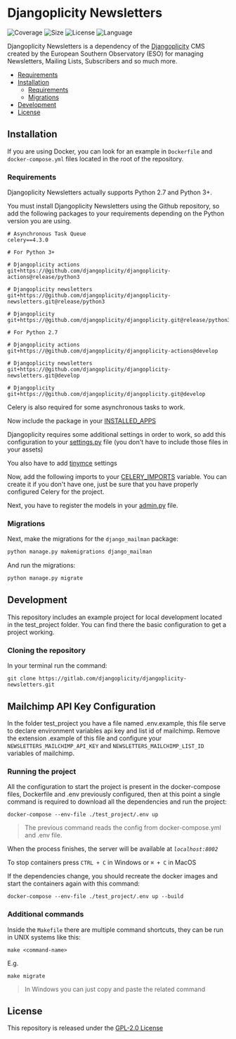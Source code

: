 # Djangoplicity Newsletters

![Coverage](https://img.shields.io/codecov/c/github/djangoplicity/djangoplicity-newsletters/develop)
![Size](https://img.shields.io/github/repo-size/djangoplicity/djangoplicity-newsletters)
![License](https://img.shields.io/github/license/djangoplicity/djangoplicity-newsletters)
![Language](https://img.shields.io/github/languages/top/djangoplicity/djangoplicity-newsletters)

Djangoplicity Newsletters is a dependency of the [Djangoplicity](https://github.com/djangoplicity/djangoplicity) CMS
created by the European Southern Observatory (ESO) for managing Newsletters, Mailing Lists, Subscribers and so much more.

* [Requirements](#requirements)
* [Installation](#installation)
    * [Requirements](#requirements)
    * [Migrations](#migrations)
* [Development](#development)
* [License](#license)

## Installation

If you are using Docker, you can look for an example in `Dockerfile` and `docker-compose.yml` files located in the root
of the repository.
### Requirements

Djangoplicity Newsletters actually supports Python 2.7 and Python 3+.

You must install Djangoplicity Newsletters using the Github repository, so add the following packages to your
requirements depending on the Python version you are using.
```
# Asynchronous Task Queue
celery==4.3.0

# For Python 3+

# Djangoplicity actions
git+https://@github.com/djangoplicity/djangoplicity-actions@release/python3

# Djangoplicity newsletters
git+https://@github.com/djangoplicity/djangoplicity-newsletters.git@release/python3

# Djangoplicity
git+https://@github.com/djangoplicity/djangoplicity.git@release/python3

# For Python 2.7

# Djangoplicity actions
git+https://@github.com/djangoplicity/djangoplicity-actions@develop

# Djangoplicity newsletters
git+https://@github.com/djangoplicity/djangoplicity-newsletters.git@develop

# Djangoplicity
git+https://@github.com/djangoplicity/djangoplicity.git@develop
```
Celery is also required for some asynchronous tasks to work.

Now include the package in your [INSTALLED_APPS](https://github.com/djangoplicity/djangoplicity-newsletters/blob/develop/test_project/settings.py#L83)


Djangoplicity requires some additional settings in order to work, so add this configuration to your [settings.py](https://github.com/djangoplicity/djangoplicity-newsletters/blob/develop/test_project/settings.py#L199)
file (you don't have to include those files in your assets)


You also have to add [tinymce](https://github.com/djangoplicity/djangoplicity-newsletters/blob/develop/test_project/settings.py#L219) settings


Now, add the following imports to your [CELERY_IMPORTS](https://github.com/djangoplicity/djangoplicity-newsletters/blob/develop/test_project/settings.py#L249) variable. You can create it if you don't have one, just be sure that you have properly configured Celery for the project.

Next, you have to register the models in your [admin.py](https://github.com/djangoplicity/djangoplicity-newsletters/blob/develop/test_project/admin.py) file.

### Migrations

Next, make the migrations for the `django_mailman` package:
```bash
python manage.py makemigrations django_mailman
```
And run the migrations:
```bash
python manage.py migrate
```

## Development

This repository includes an example project for local development located in the test_project folder. You can find
there the basic configuration to get a project working.
 
### Cloning the repository

In your terminal run the command:

```` 
git clone https://gitlab.com/djangoplicity/djangoplicity-newsletters.git
````

## Mailchimp API Key Configuration

In the folder test_project you have a file named .env.example, this file serve to declare environment variables api key and list id of mailchimp.
Remove the extension .example of this file and configure your `NEWSLETTERS_MAILCHIMP_API_KEY` and `NEWSLETTERS_MAILCHIMP_LIST_ID` variables of mailchimp.

### Running the project

All the configuration to start the project is present in the docker-compose files, Dockerfile and .env previously configured,
then at this point a single command is required to download all the dependencies and run the project:

```` 
docker-compose --env-file ./test_project/.env up
````

> The previous command reads the config from docker-compose.yml and .env file. 

When the process finishes, the server will be available at *`localhost:8002`*

To stop containers press `CTRL + C` in Windows or `⌘ + C` in MacOS

If the dependencies change, you should recreate the docker images and start the containers again with this command:

```` 
docker-compose --env-file ./test_project/.env up --build
````

### Additional commands

Inside the `Makefile` there are multiple command shortcuts, they can be run in UNIX systems like this:

```
make <command-name>
```

E.g.

```
make migrate
```

> In Windows you can just copy and paste the related command

## License

This repository is released under the [GPL-2.0 License](LICENSE)
